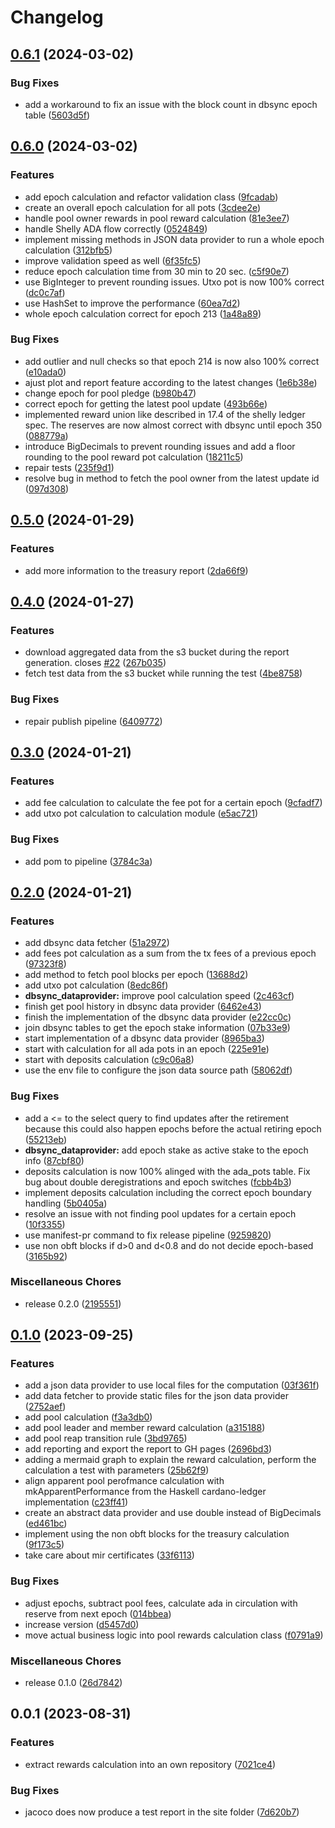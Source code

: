 # Changelog

## [0.6.1](https://github.com/cardano-foundation/cf-java-rewards-calculation/compare/v0.6.0...v0.6.1) (2024-03-02)


### Bug Fixes

* add a workaround to fix an issue with the block count in dbsync epoch table ([5603d5f](https://github.com/cardano-foundation/cf-java-rewards-calculation/commit/5603d5f66076ecca6d9437250b1d3096fc97e6e8))

## [0.6.0](https://github.com/cardano-foundation/cf-java-rewards-calculation/compare/v0.5.0...v0.6.0) (2024-03-02)


### Features

* add epoch calculation and refactor validation class ([9fcadab](https://github.com/cardano-foundation/cf-java-rewards-calculation/commit/9fcadabd53a55d5f9bf5a3c2226a510c7fab1d7f))
* create an overall epoch calculation for all pots ([3cdee2e](https://github.com/cardano-foundation/cf-java-rewards-calculation/commit/3cdee2e7492e4f7e9fab6df5f002c553c1066cbe))
* handle pool owner rewards in pool reward calculation ([81e3ee7](https://github.com/cardano-foundation/cf-java-rewards-calculation/commit/81e3ee78bddd1c201ff99ebab7136c76c40157a7))
* handle Shelly ADA flow correctly ([0524849](https://github.com/cardano-foundation/cf-java-rewards-calculation/commit/0524849acafec020d3fd01d3eb518b6df3a75b81))
* implement missing methods in JSON data provider to run a whole epoch calculation ([312bfb5](https://github.com/cardano-foundation/cf-java-rewards-calculation/commit/312bfb5b7e2ef377070847bcd0fbaf288426ca5a))
* improve validation speed as well ([6f35fc5](https://github.com/cardano-foundation/cf-java-rewards-calculation/commit/6f35fc50628b163b7a7347130cdd690e47c76bd2))
* reduce epoch calculation time from 30 min to 20 sec. ([c5f90e7](https://github.com/cardano-foundation/cf-java-rewards-calculation/commit/c5f90e75c0bc416d8ae60fb200430aa491d34344))
* use BigInteger to prevent rounding issues. Utxo pot is now 100% correct ([dc0c7af](https://github.com/cardano-foundation/cf-java-rewards-calculation/commit/dc0c7af8ba1af7b95c344f9f7feb2ba7eeb00e38))
* use HashSet to improve the performance ([60ea7d2](https://github.com/cardano-foundation/cf-java-rewards-calculation/commit/60ea7d297e5a4830133e4e6fbe44f8d04a29934b))
* whole epoch calculation correct for epoch 213 ([1a48a89](https://github.com/cardano-foundation/cf-java-rewards-calculation/commit/1a48a89661ca6169f9f5ca96f40d9b0d6529c806))


### Bug Fixes

* add outlier and null checks so that epoch 214 is now also 100% correct ([e10ada0](https://github.com/cardano-foundation/cf-java-rewards-calculation/commit/e10ada0d4a0cdca35453c7d35f0bf06eb2d496a0))
* ajust plot and report feature according to the latest changes ([1e6b38e](https://github.com/cardano-foundation/cf-java-rewards-calculation/commit/1e6b38e937ae06ac3a3d98cf5e8aa16814ef890d))
* change epoch for pool pledge ([b980b47](https://github.com/cardano-foundation/cf-java-rewards-calculation/commit/b980b475ff3aced74955c8374c8469c212728f57))
* correct epoch for getting the latest pool update ([493b66e](https://github.com/cardano-foundation/cf-java-rewards-calculation/commit/493b66e123b62e1efabbc922192eafc983ba3f18))
* implemented reward union like described in 17.4 of the shelly ledger spec. The reserves are now almost correct with dbsync until epoch 350 ([088779a](https://github.com/cardano-foundation/cf-java-rewards-calculation/commit/088779a98291d9c2f5b2363bce1848225888c8d4))
* introduce BigDecimals to prevent rounding issues and add a floor rounding to the pool reward pot calculation ([18211c5](https://github.com/cardano-foundation/cf-java-rewards-calculation/commit/18211c5aac9a3a8e8ee3dca02ffcf8dfa260c41b))
* repair tests ([235f9d1](https://github.com/cardano-foundation/cf-java-rewards-calculation/commit/235f9d1182d1b0ee703d24793cb31cc90efb6d02))
* resolve bug in method to fetch the pool owner from the latest update id ([097d308](https://github.com/cardano-foundation/cf-java-rewards-calculation/commit/097d3081d11d06fc0763e456e0dd8da877c4f63c))

## [0.5.0](https://github.com/cardano-foundation/cf-java-rewards-calculation/compare/v0.4.0...v0.5.0) (2024-01-29)


### Features

* add more information to the treasury report ([2da66f9](https://github.com/cardano-foundation/cf-java-rewards-calculation/commit/2da66f90503b3e0bd0ec069ef85a389adc58481b))

## [0.4.0](https://github.com/cardano-foundation/cf-java-rewards-calculation/compare/v0.3.0...v0.4.0) (2024-01-27)


### Features

* download aggregated data from the s3 bucket during the report generation. closes [#22](https://github.com/cardano-foundation/cf-java-rewards-calculation/issues/22) ([267b035](https://github.com/cardano-foundation/cf-java-rewards-calculation/commit/267b035f4eed4444d42f666740e2c62ef8ae3046))
* fetch test data from the s3 bucket while running the test ([4be8758](https://github.com/cardano-foundation/cf-java-rewards-calculation/commit/4be8758282d4d4799bdfe40a69f68be9d4c150fb))


### Bug Fixes

* repair publish pipeline ([6409772](https://github.com/cardano-foundation/cf-java-rewards-calculation/commit/640977269c402a4ad314465c0edade2f9f1adbb0))

## [0.3.0](https://github.com/cardano-foundation/cf-java-rewards-calculation/compare/v0.2.0...v0.3.0) (2024-01-21)


### Features

* add fee calculation to calculate the fee pot for a certain epoch ([9cfadf7](https://github.com/cardano-foundation/cf-java-rewards-calculation/commit/9cfadf7f17d4f02fce037760c67beef26129b53f))
* add utxo pot calculation to calculation module ([e5ac721](https://github.com/cardano-foundation/cf-java-rewards-calculation/commit/e5ac7213d9171fcadd71dda51d918f654eb6aabf))


### Bug Fixes

* add pom to pipeline ([3784c3a](https://github.com/cardano-foundation/cf-java-rewards-calculation/commit/3784c3a1eaed5200dbc9b5942b469012cb3e10ee))

## [0.2.0](https://github.com/cardano-foundation/cf-java-rewards-calculation/compare/v0.1.0...v0.2.0) (2024-01-21)


### Features

* add dbsync data fetcher ([51a2972](https://github.com/cardano-foundation/cf-java-rewards-calculation/commit/51a297242eecc086074869e801b23a1ab70c8a5f))
* add fees pot calculation as a sum from the tx fees of a previous epoch ([97323f8](https://github.com/cardano-foundation/cf-java-rewards-calculation/commit/97323f801c645115f75b743af3810d20a08bd571))
* add method to fetch pool blocks per epoch ([13688d2](https://github.com/cardano-foundation/cf-java-rewards-calculation/commit/13688d28993093154e5c8b4fc6e61a764e714bef))
* add utxo pot calculation ([8edc86f](https://github.com/cardano-foundation/cf-java-rewards-calculation/commit/8edc86fe32eb696d2938eacda1dedbd6fcf7cfb5))
* **dbsync_dataprovider:** improve pool calculation speed ([2c463cf](https://github.com/cardano-foundation/cf-java-rewards-calculation/commit/2c463cfeedb7f71504474a9ad5916cf27d2a41b9))
* finish get pool history in dbsync data provider ([6462e43](https://github.com/cardano-foundation/cf-java-rewards-calculation/commit/6462e4352b9e3e5bd1934ab9a5a79483c82cd46b))
* finish the implementation of the dbsync data provider ([e22cc0c](https://github.com/cardano-foundation/cf-java-rewards-calculation/commit/e22cc0c1668c25472913566289991cb8eaf85fba))
* join dbsync tables to get the epoch stake information ([07b33e9](https://github.com/cardano-foundation/cf-java-rewards-calculation/commit/07b33e9dd4af4bf89229162a290d811f0d69cf16))
* start implementation of a dbsync data provider ([8965ba3](https://github.com/cardano-foundation/cf-java-rewards-calculation/commit/8965ba31ce1399b585a448ef8cdbdb6b7bc5ad05))
* start with calculation for all ada pots in an epoch ([225e91e](https://github.com/cardano-foundation/cf-java-rewards-calculation/commit/225e91efc84dd8b372562f1359e0da74f149717b))
* start with deposits calculation ([c9c06a8](https://github.com/cardano-foundation/cf-java-rewards-calculation/commit/c9c06a8981605904e6b106559b128ca9575dc1a8))
* use the env file to configure the json data source path ([58062df](https://github.com/cardano-foundation/cf-java-rewards-calculation/commit/58062df6d24e6349268dfdffc668d7d3ea7a3a65))


### Bug Fixes

* add a &lt;= to the select query to find updates after the retirement because this could also happen epochs before the actual retiring epoch ([55213eb](https://github.com/cardano-foundation/cf-java-rewards-calculation/commit/55213eb6c1a4a31caeff5963521ae099b844d84f))
* **dbsync_dataprovider:** add epoch stake as active stake to the epoch info ([87cbf80](https://github.com/cardano-foundation/cf-java-rewards-calculation/commit/87cbf80534a4850f8738a7d7200d5df918aba46a))
* deposits calculation is now 100% alinged with the ada_pots table. Fix bug about double deregistrations and epoch switches ([fcbb4b3](https://github.com/cardano-foundation/cf-java-rewards-calculation/commit/fcbb4b34ed7645156c2ab0c94a76760dc2263e76))
* implement deposits calculation including the correct epoch boundary handling ([5b0405a](https://github.com/cardano-foundation/cf-java-rewards-calculation/commit/5b0405ac82c6361dc52cda73aacecf951d00a90d))
* resolve an issue with not finding pool updates for a certain epoch ([10f3355](https://github.com/cardano-foundation/cf-java-rewards-calculation/commit/10f3355c30fc7c45a9d40d98e18593d07a002268))
* use manifest-pr command to fix release pipeline ([9259820](https://github.com/cardano-foundation/cf-java-rewards-calculation/commit/925982008719357bdc6d54285a64fda70a762b46))
* use non obft blocks if d&gt;0 and d&lt;0.8 and do not decide epoch-based ([3165b92](https://github.com/cardano-foundation/cf-java-rewards-calculation/commit/3165b92dbbecf2653fa6daa914bdd5f627d5bd6e))


### Miscellaneous Chores

* release 0.2.0 ([2195551](https://github.com/cardano-foundation/cf-java-rewards-calculation/commit/219555178d73c2fc747b7a154d3ce3ea42bfb746))

## [0.1.0](https://github.com/cardano-foundation/cf-java-rewards-calculation/compare/v0.0.1...v0.1.0) (2023-09-25)


### Features

* add a json data provider to use local files for the computation ([03f361f](https://github.com/cardano-foundation/cf-java-rewards-calculation/commit/03f361f9d701cc2198afbbfad61707247dfc3ee6))
* add data fetcher to provide static files for the json data provider ([2752aef](https://github.com/cardano-foundation/cf-java-rewards-calculation/commit/2752aef82c92dd96c21db11cb7f391b734d6f1d7))
* add pool calculation ([f3a3db0](https://github.com/cardano-foundation/cf-java-rewards-calculation/commit/f3a3db0a4b3e5f929110a137839518326d64aee1))
* add pool leader and member reward calculation ([a315188](https://github.com/cardano-foundation/cf-java-rewards-calculation/commit/a3151888e3133937b6098efdec72b587d88ba4cd))
* add pool reap transition rule ([3bd9765](https://github.com/cardano-foundation/cf-java-rewards-calculation/commit/3bd97655eff28106b5a94845430b780d03cf25ad))
* add reporting and export the report to GH pages ([2696bd3](https://github.com/cardano-foundation/cf-java-rewards-calculation/commit/2696bd3dfd84f11d1191f719692cd5346e44890f))
* adding a mermaid graph to explain the reward calculation, perform the calculation a test with parameters ([25b62f9](https://github.com/cardano-foundation/cf-java-rewards-calculation/commit/25b62f9d6fb4aba6b1f67f051840eef8f9647d98))
* align apparent pool perofmance calculation with mkApparentPerformance from the Haskell cardano-ledger implementation ([c23ff41](https://github.com/cardano-foundation/cf-java-rewards-calculation/commit/c23ff41047d22d94cfd84183403fcc77ed1a7881))
* create an abstract data provider and use double instead of BigDecimals ([ed461bc](https://github.com/cardano-foundation/cf-java-rewards-calculation/commit/ed461bce97c83f3d50d92e46eba11fda752a5cfc))
* implement using the non obft blocks for the treasury calculation ([9f173c5](https://github.com/cardano-foundation/cf-java-rewards-calculation/commit/9f173c5e83cc6724727fcbb4798758e86f688023))
* take care about mir certificates ([33f6113](https://github.com/cardano-foundation/cf-java-rewards-calculation/commit/33f6113580effa461d7fc8615a450b0cfac9b09a))


### Bug Fixes

* adjust epochs, subtract pool fees, calculate ada in circulation with reserve from next epoch ([014bbea](https://github.com/cardano-foundation/cf-java-rewards-calculation/commit/014bbea41012c6cb26b1b4d3f5c46c538e8cdea3))
* increase version ([d5457d0](https://github.com/cardano-foundation/cf-java-rewards-calculation/commit/d5457d0dcb96b5ba4c4126ba233befc1948f277b))
* move actual business logic into pool rewards calculation class ([f0791a9](https://github.com/cardano-foundation/cf-java-rewards-calculation/commit/f0791a98dcfd39b15b79b8f9202c750425bc4311))


### Miscellaneous Chores

* release 0.1.0 ([26d7842](https://github.com/cardano-foundation/cf-java-rewards-calculation/commit/26d78426eedc5b0baeea8ca0b47d05303892499d))

## 0.0.1 (2023-08-31)


### Features

* extract rewards calculation into an own repository ([7021ce4](https://github.com/cardano-foundation/cf-java-rewards-calculation/commit/7021ce445dfba4507f8d8b67e09106512c3cec84))


### Bug Fixes

* jacoco does now produce a test report in the site folder ([7d620b7](https://github.com/cardano-foundation/cf-java-rewards-calculation/commit/7d620b7ddf289bae97043adb0a18a0aa011370ac))

